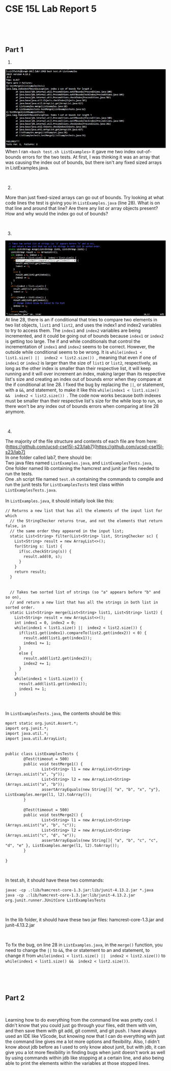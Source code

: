 # **CSE 15L Lab Report 5** 

<br>
<br>
<br>


## **Part 1** 

1. <br>
![Image](lab5bug.jpg) <br>
When I ran ```<bash test.sh ListExamples>``` it gave me two index out-of-bounds errors for the two tests. At first, I was thinking it was an array that was causing the index out of bounds, but there isn't any fixed sized arrays in ListExamples.java.

<br>

2. <br>
More than just fixed-sized arrays can go out of bounds. Try looking at what code lines the test is giving you in ```ListExamples.java``` (line 28). What is on that line and around that line? Are there any list or array objects present? How and why would the index go out of bounds?
   
<br>

3. <br>
![Image](lab5bugfind.jpg) <br>
At line 28, there is an if conditional that tries to compare two elements in two list objects, ```list1``` and ```list2```, and uses the index1 and index2 variables to try to access them. The ```index1``` and ```index2``` variables are being incremented, and it could be going out of bounds because ```index1``` or ```index2``` is getting too large. The if and while conditionals that control the incrementation of ```index1``` and ```index2``` seems to be correct. However, the outside while conditional seems to be wrong. It is ```while(index1 < list1.size() ||  index2 < list2.size()) ```, meaning that even if one of ```index1``` or ```index2``` is larger than the size of ```list1``` or ```list2```, respectively, as long as the other index is smaller than their respective list, it will keep running and it will over increment an index, making larger than its respective list's size and creating an index out of bounds error when they compare at the if conditional at line 28. I fixed the bug by replacing the ```||```, or statement, with a ```&&```, and statement, to make it like this ```while(index1 < list1.size() &&  index2 < list2.size()) ```. The code now works because both indexes must be smaller than their respective list's size for the while loop to run, so there won't be any index out of bounds errors when comparing at line 28 anymore.

<br>

4. <br>
The majority of the file structure and contents of each file are from here: (https://github.com/ucsd-cse15l-s23/lab7)[https://github.com/ucsd-cse15l-s23/lab7] <br>
In one folder called lab7, there should be: <br>
Two java files named ```ListExamples.java```, and ```ListExamplesTests.java```, <br>
One folder named lib containing the hamcrest and junit jar files needed to run the tests. <br>
One .sh script file named ```test.sh``` containing the commands to compile and run the junit tests for ```ListExamplesTests``` test class within ```ListExamplesTests.java```. <br>
<br>
In ```ListExamples.java```, it should initially look like this: <br>
```
// Returns a new list that has all the elements of the input list for which
  // the StringChecker returns true, and not the elements that return false, in
  // the same order they appeared in the input list;
  static List<String> filter(List<String> list, StringChecker sc) {
    List<String> result = new ArrayList<>();
    for(String s: list) {
      if(sc.checkString(s)) {
        result.add(0, s);
      }
    }
    return result;
  }


  // Takes two sorted list of strings (so "a" appears before "b" and so on),
  // and return a new list that has all the strings in both list in sorted order.
  static List<String> merge(List<String> list1, List<String> list2) {
    List<String> result = new ArrayList<>();
    int index1 = 0, index2 = 0;
    while(index1 < list1.size() ||  index2 < list2.size()) {
      if(list1.get(index1).compareTo(list2.get(index2)) < 0) {
        result.add(list1.get(index1));
        index1 += 1;
      }
      else {
        result.add(list2.get(index2));
        index2 += 1;
      }
    }
    while(index1 < list1.size()) {
      result.add(list1.get(index1));
      index1 += 1;
    }
```

<br>

In ```ListExamplesTests.java```, the contents should be this:
```
mport static org.junit.Assert.*;
import org.junit.*;
import java.util.*;
import java.util.ArrayList;


public class ListExamplesTests {
        @Test(timeout = 500)
        public void testMerge1() {
                List<String> l1 = new ArrayList<String>(Arrays.asList("x", "y"));
                List<String> l2 = new ArrayList<String>(Arrays.asList("a", "b"));
                assertArrayEquals(new String[]{ "a", "b", "x", "y"}, ListExamples.merge(l1, l2).toArray());
        }

        @Test(timeout = 500)
        public void testMerge2() {
                List<String> l1 = new ArrayList<String>(Arrays.asList("a", "b", "c"));
                List<String> l2 = new ArrayList<String>(Arrays.asList("c", "d", "e"));
                assertArrayEquals(new String[]{ "a", "b", "c", "c", "d", "e" }, ListExamples.merge(l1, l2).toArray());
        }

}
```
<br>

In test.sh, it should have these two commands: <br>
```
javac -cp .:lib/hamcrest-core-1.3.jar:lib/junit-4.13.2.jar *.java
java -cp .:lib/hamcrest-core-1.3.jar:lib/junit-4.13.2.jar org.junit.runner.JUnitCore ListExamplesTests
```

<br>

In the lib folder, it should have these two jar files: hamcrest-core-1.3.jar and junit-4.13.2.jar

<br>

To fix the bug, on line 28 in ```ListExamples.java```, in the ```merge()``` function, you need to change the ```||``` to ```&&```, the or statement to an and statement, to change it from ```while(index1 < list1.size() ||  index2 < list2.size())``` to ```while(index1 < list1.size() &&  index2 < list2.size())```.

<br>




<br>
<br>

## **Part 2** 

<br>

Learning how to do everything from the command line was pretty cool. I didn't know that you could just go through your files, edit them with vim, and then save them with git add, git commit, and git push. I have always used an IDE like VScode, but knowing now that I can do everything with just the command line gives me a lot more options and flexibility. Also, I didn't know about jdb before as I used to only know about junit, but with jdb, it can give you a lot more flexibility in finding bugs when junit doesn't work as well by using commands within jdb like stopping at a certain line, and also being able to print the elements within the variables at those stopped lines.
